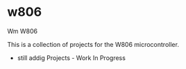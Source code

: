 # w806
Wm W806

This is a collection of projects for the W806 microcontroller.

- still addig Projects - Work In Progress
